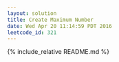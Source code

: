 ```yaml
---
layout: solution
title: Create Maximum Number
date: Wed Apr 20 11:14:59 PDT 2016
leetcode_id: 321
---
```

{% include_relative README.md %}
